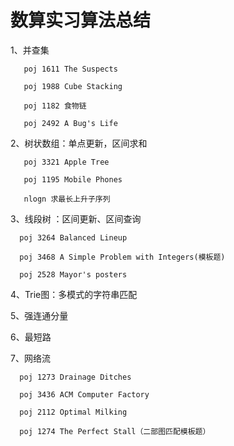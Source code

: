 # 数算实习算法总结
1、并查集
   
       poj 1611 The Suspects

       poj 1988 Cube Stacking
   
       poj 1182 食物链
       
       poj 2492 A Bug's Life

2、树状数组：单点更新，区间求和

       poj 3321 Apple Tree
       
       poj 1195 Mobile Phones
       
       nlogn 求最长上升子序列
       
3、线段树 ：区间更新、区间查询

      poj 3264 Balanced Lineup

      poj 3468 A Simple Problem with Integers(模板题)
      
      poj 2528 Mayor's posters
      
4、Trie图：多模式的字符串匹配

5、强连通分量

6、最短路
 
7、网络流

      poj 1273 Drainage Ditches

      poj 3436 ACM Computer Factory 
       
      poj 2112 Optimal Milking
      
      poj 1274 The Perfect Stall（二部图匹配模板题）
